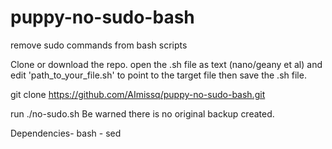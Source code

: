 # puppy-no-sudo-bash
remove sudo commands from bash scripts

Clone or download the repo. open the .sh file as text (nano/geany et al) and edit 'path_to_your_file.sh' to point to the target file then save the .sh file.

git clone https://github.com/AImissq/puppy-no-sudo-bash.git


run ./no-sudo.sh
Be warned there is no original backup created.

Dependencies-
bash - 
sed




